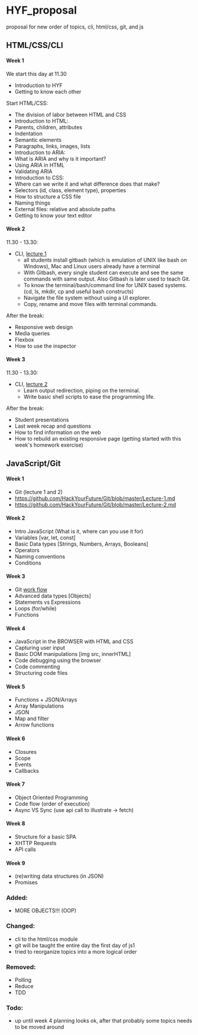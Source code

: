 # HYF_proposal
proposal for new order of topics, cli, html/css, git, and js


## HTML/CSS/CLI

#### Week 1
We start this day at 11.30
- Introduction to HYF
- Getting to know each other

Start HTML/CSS:
- The division of labor between HTML and CSS
- Introduction to HTML:
 - Parents, children, attributes
 - Indentation
 - Semantic elements
 - Paragraphs, links, images, lists
- Introduction to ARIA:
 - What is ARIA and why is it important?
 - Using ARIA in HTML
 - Validating ARIA
- Introduction to CSS:
 - Where can we write it and what difference does that make?
 - Selectors (id, class, element type), properties
 - How to structure a CSS file
 - Naming things
- External files: relative and absolute paths
- Getting to know your text editor

#### Week 2
11.30 - 13.30:

- CLI, [lecture 1](https://github.com/HackYourFuture/CommandLine/blob/master/Lecture-1.md)
    - all students install gitbash (which is emulation of UNIX like bash on Windows), Mac and Linux users already have a terminal
    - With Gitbash, every single student can execute and see the same commands with same output. Also Gitbash is later used to teach Git.
    - To know the terminal/bash/command line for UNIX based systems. (cd, ls, mkdir, cp and useful bash constructs)
    - Navigate the file system without using a UI explorer.
    - Copy, rename and move files with terminal commands.  

After the break:
- Responsive web design
- Media queries
- Flexbox
- How to use the inspector

#### Week 3
11.30 - 13.30:
- CLI, [lecture 2](https://github.com/HackYourFuture/CommandLine/blob/master/Lecture-2.md)
    - Learn output redirection, piping on the terminal.
    - Write basic shell scripts to ease the programming life.


After the break:
- Student presentations
- Last week recap and questions
- How to find information on the web
- How to rebuild an existing responsive page (getting started with this week's homework exercise)


## JavaScript/Git

#### Week 1
- Git (lecture 1 and 2)
- https://github.com/HackYourFuture/Git/blob/master/Lecture-1.md
- https://github.com/HackYourFuture/Git/blob/master/Lecture-2.md

#### Week 2
- Intro JavaScript (What is it, where can you use it for)
- Variables [var, let, const]
- Basic Data types [Strings, Numbers, Arrays, Booleans]
- Operators
- Naming conventions
- Conditions

#### Week 3
- Git [work flow](https://github.com/HackYourFuture/Git/blob/master/Lecture-3.md)
- Advanced data types [Objects]
- Statements vs Expressions 
- Loops (for/while)
- Functions 

#### Week 4
- JavaScript in the BROWSER with HTML and CSS
- Capturing user input
- Basic DOM manipulations [img src, innerHTML]
- Code debugging using the browser
- Code commenting
- Structuring code files

#### Week 5
- Functions + JSON/Arrays
- Array Manipulations 
- JSON
- Map and filter
- Arrow functions

#### Week 6
- Closures 
- Scope 
- Events
- Callbacks

#### Week 7
- Object Oriented Programming
- Code flow (order of execution)
- Async VS Sync (use api call to illustrate -> fetch)

#### Week 8
- Structure for a basic SPA
- XHTTP Requests 
- API calls

#### Week 9
- (re)writing data structures (in JSON)
- Promises



### Added:
- MORE OBJECTS!!! (OOP)

### Changed:
- cli to the html/css module
- git will be taught the entire day the first day of js1
- tried to reorganize topics into a more logical order

### Removed:
- Polling
- Reduce
- TDD 

### Todo:
- up until week 4 planning looks ok, after that probably some topics needs to be moved around

